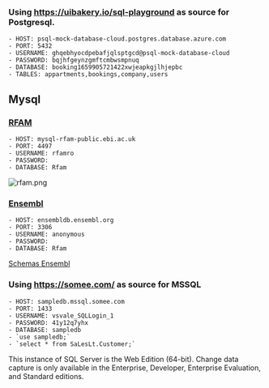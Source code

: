 ### Using <https://uibakery.io/sql-playground> as source for Postgresql.
    - HOST: psql-mock-database-cloud.postgres.database.azure.com
    - PORT: 5432
    - USERNAME: ghqebhyocdpebafjqlsptgcd@psql-mock-database-cloud
    - PASSWORD: bqjhfgeynzgmftcmbwsmpnuq
    - DATABASE: booking1659905721422xwjeapkgjlhjepbc
    - TABLES: appartments,bookings,company,users
## Mysql
### [RFAM](https://docs.rfam.org/en/latest/database.html) 
    - HOST: mysql-rfam-public.ebi.ac.uk
    - PORT: 4497
    - USERNAME: rfamro
    - PASSWORD: 
    - DATABASE: Rfam
![rfam.png](../../../imgs/rfam.png)

### [Ensembl](https://www.ensembl.org/info/data/mysql.html)
    - HOST: ensembldb.ensembl.org
    - PORT: 3306
    - USERNAME: anonymous
    - PASSWORD: 
    - DATABASE: Rfam
[Schemas Ensembl](https://www.ensembl.org/info/docs/api/index.html)

### Using <https://somee.com/> as source for MSSQL
    - HOST: sampledb.mssql.somee.com
    - PORT: 1433
    - USERNAME: vsvale_SQLLogin_1
    - PASSWORD: 41y12q7yhx
    - DATABASE: sampledb
    - `use sampledb;`
    - `select * from SaLesLt.Customer;`
This instance of SQL Server is the Web Edition (64-bit). Change data capture is only available in the Enterprise, Developer, Enterprise Evaluation, and Standard editions.
